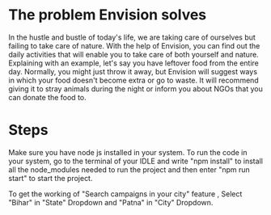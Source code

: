 # The problem Envision solves
In the hustle and bustle of today's life, we are taking care of ourselves but failing to take care of nature. With the help of Envision,
you can find out the daily activities that will enable you to take care of both yourself and nature. Explaining with an example,
let's say you have leftover food from the entire day. Normally, you might just throw it away, but Envision will suggest ways in which
your food doesn't become extra or go to waste. It will recommend giving it to stray animals during the night or inform you about NGOs that you can donate the food to.

# Steps
Make sure you have node js installed in your system.
To run the code in your system, go to the terminal of your IDLE and write "npm install" to install all the node_modules needed to 
run the project and then enter "npm run start" to start the project.

To get the working of "Search campaigns in your city" feature , Select "Bihar" in "State" Dropdown and "Patna" in "City" Dropdown.
